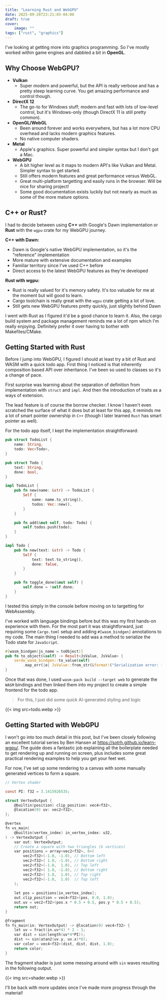 ```yaml
---
title: "Learning Rust and WebGPU"
date: 2025-09-26T23:21:03-04:00
draft: true
cover:
    image: ""
tags: ["rust", "graphics"]
---
```


I've looking at getting more into graphics programming. So I've mostly worked within game engines and dabbled a bit in **OpenGL**.

## Why Choose WebGPU?

- **Vulkan**
    - Super modern and powerful, but the API is really verbose and has a pretty steep learning curve. You get amazing performance and control though.
- **DirectX 12**
    - The go-to for Windows stuff; modern and fast with lots of low-level control, but it's Windows-only (though DirectX 11 is still pretty common).
- **OpenGL/WebGL**
    - Been around forever and works everywhere, but has a lot more CPU overhead and lacks modern graphics features.
    - No native computer shaders.
- **Metal**
    - Apple's graphics. Super powerful and simpler syntax but I don't got a Mac.
- **WebGPU**
    - A bit higher level as it maps to modern API's like Vulkan and Metal. Simpler syntax to get started.
    - Still offers modern features and great performance versus WebGL.
    - Great multi-platform targetting and easily runs in the browser. Will be nice for sharing project!
    - Some good documentation exists luckily but not nearly as much as some of the more mature options.

## C++ or Rust?
I had to decide between using **C++** with Google's Dawn implementation or **Rust** with the `wgpu` crate for my WebGPU journey.

**C++ with Dawn:**
- Dawn is Google's native WebGPU implementation, so it's the "reference" implementation
- More mature with extensive documentation and examples
- Familiar territory since I've used C++ before
- Direct access to the latest WebGPU features as they're developed

**Rust with wgpu:**
- Rust is really valued for it's memory safety. It's too valuable for me at the moment but will good to learn.
- Cargo toolchain is really great with the `wgpu` crate getting a lot of love.
- Still gets new WebGPU features pretty quickly, just slightly behind Dawn

I went with Rust as I figured it'd be a good chance to learn it. Also, the cargo build system and package management reminds me a lot of npm which I'm really enjoying. Definitely prefer it over having to bother with Makefiles/CMake.

## Getting Started with Rust

Before I jump into WebGPU, I figured I should at least try a bit of Rust and WASM with a quick todo app. First thing I noticed is that inherently composition based API over inheritance. I've been so used to classes so it's a change of pace.

First surprise was learning about the separation of definition from implementation with `struct` and `impl`.
And then the introduction of traits as a ways of extension.

The lead feature is of course the borrow checker. I know I haven't even scratched the surface of what it does but at least for this app, it reminds me a lot of smart pointer ownership in `C++` (though I later learned `Rust` has smart pointer as well).

For the todo app itself, I kept the implementation straightforward:

```rs
pub struct TodoList {
    name: String,
    todo: Vec<Todo>,
}

pub struct Todo {
    text: String,
    done: bool,
}

impl TodoList {
    pub fn new(name: &str) -> TodoList {
        Self {
            name: name.to_string(),
            todos: Vec::new(),
        }
    }

    pub fn add(&mut self, todo: Todo) {
        self.todos.push(todo);
    }
}

impl Todo {
    pub fn new(text: &str) -> Todo {
        Self {
            text: text.to_string(),
            done: false,
        }
    }

    pub fn toggle_done(&mut self) {
        self.done = !self.done;
    }
}
```

I tested this simply in the console before moving on to targetting for WebAssembly.

I've worked with language bindings before but this was my first hands-on experience with them. For the most part it was straightforward, just requiring some `Cargo.toml` setup and adding `#[wasm_bindgen]` annotations to my code. The main thing I needed to add was a method to serialize the Todo state for `JavaScript`.

```rs
#[wasm_bindgen(js_name = toObject)]
pub fn to_object(&self) -> Result<JsValue, JsValue> {
    serde_wasm_bindgen::to_value(self)
        .map_err(|e| JsValue::from_str(&format!("Serialization error: {}", e)))
}
```

Once that was done, I used `wasm-pack build --target web` to generate the `WASM` bindings and then linked them into my project to create a simple frontend for the todo app.

> For this, I just did some quick AI-generated styling and logic

{{< img src=todo.webp >}}

## Getting Started with WebGPU

I won't go into too much detail in this post, but I've been closely following an excellent tutorial series by Ben Hansen at <https://sotrh.github.io/learn-wgpu/>. The guide does a fantastic job explaining all the boilerplate needed to get rendering up and running on screen, plus includes some great practical rendering examples to help you get your feet wet.

For now, I've set up some rendering to a canvas with some manually generated vertices to form a square.

```c
// Vertex shader

const PI: f32 = 3.1415926535;

struct VertexOutput {
    @builtin(position) clip_position: vec4<f32>,
    @location(0) uv: vec2<f32>,
};

@vertex
fn vs_main(
    @builtin(vertex_index) in_vertex_index: u32,
) -> VertexOutput {
    var out: VertexOutput;
    // Create a square with two triangles (6 vertices)
    var positions = array<vec2<f32>, 6>(
        vec2<f32>(-1.0, -1.0), // Bottom left
        vec2<f32>( 1.0, -1.0), // Bottom right
        vec2<f32>(-1.0,  1.0), // Top left
        vec2<f32>( 1.0, -1.0), // Bottom right
        vec2<f32>( 1.0,  1.0), // Top right
        vec2<f32>(-1.0,  1.0)  // Top left
    );
    
    let pos = positions[in_vertex_index];
    out.clip_position = vec4<f32>(pos, 0.0, 1.0);
    out.uv = vec2<f32>(pos.x * 0.5 + 0.5, pos.y * 0.5 + 0.5);
    return out;
}

@fragment
fn fs_main(in: VertexOutput) -> @location(0) vec4<f32> {
    let uv = fract(in.uv*4) * 2 - 1;
    var dist = sin(length(uv*4*PI));
    dist += sin(atan2(uv.y, uv.x)*8);
    var color = vec4<f32>(dist, dist, dist, 1.0);
    return color;
}
```

The fragment shader is just some messing around with `sin` waves resulting in the following output.

{{< img src=shader.webp >}}

I'll be back with more updates once I've made more progress through the material!